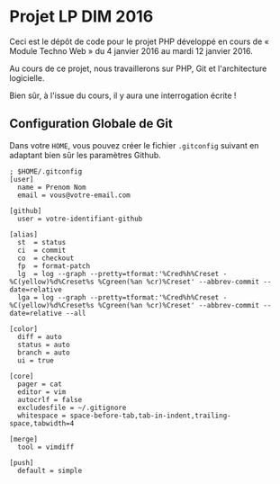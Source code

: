 # Projet LP DIM 2016

Ceci est le dépôt de code pour le projet PHP développé en cours de
« Module Techno Web » du 4 janvier 2016 au mardi 12 janvier 2016.

Au cours de ce projet, nous travaillerons sur PHP, Git et l'architecture
logicielle.

Bien sûr, à l'issue du cours, il y aura une interrogation écrite !

## Configuration Globale de Git

Dans votre `HOME`, vous pouvez créer le fichier `.gitconfig` suivant en adaptant
bien sûr les paramètres Github.

```git
; $HOME/.gitconfig
[user]
  name = Prenom Nom
  email = vous@votre-email.com

[github]
  user = votre-identifiant-github

[alias]
  st  = status
  ci  = commit
  co  = checkout
  fp  = format-patch
  lg  = log --graph --pretty=tformat:'%Cred%h%Creset -%C(yellow)%d%Creset%s %Cgreen(%an %cr)%Creset' --abbrev-commit --date=relative
  lga = log --graph --pretty=tformat:'%Cred%h%Creset -%C(yellow)%d%Creset%s %Cgreen(%an %cr)%Creset' --abbrev-commit --date=relative --all

[color]
  diff = auto
  status = auto
  branch = auto
  ui = true

[core]
  pager = cat
  editor = vim
  autocrlf = false
  excludesfile = ~/.gitignore
  whitespace = space-before-tab,tab-in-indent,trailing-space,tabwidth=4

[merge]
  tool = vimdiff

[push]
  default = simple
```
